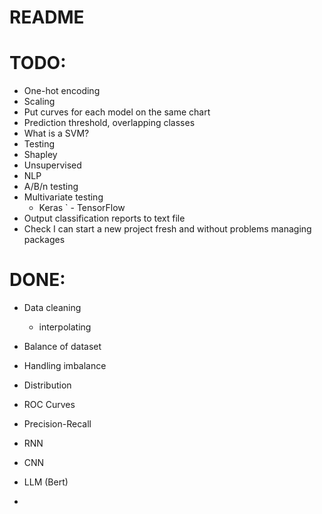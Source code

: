 # README

# TODO:
- One-hot encoding
- Scaling
- Put curves for each model on the same chart
- Prediction threshold, overlapping classes
- What is a SVM?
- Testing
- Shapley
- Unsupervised
- NLP
- A/B/n testing
- Multivariate testing
  - Keras
    `  - TensorFlow
- Output classification reports to text file
- Check I can start a new project fresh and without problems managing packages

# DONE:
- Data cleaning
  - interpolating
- Balance of dataset
- Handling imbalance
- Distribution
- ROC Curves
- Precision-Recall
- RNN
- CNN

- LLM (Bert)


- 